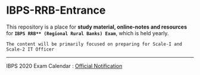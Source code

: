 # IBPS-RRB-Entrance
This repository is a place for **study material, online-notes and resources** for **`IBPS RRB** (Regional Rural Banks) Exam`**, which is held yearly.

`The content will be primarily focused on preparing for Scale-I and Scale-2 IT Officer`

---

IBPS 2020 Exam Calendar : [Official Notification](https://www.ibps.in/wp-content/uploads/IBPS_Calendar_2020.pdf)
